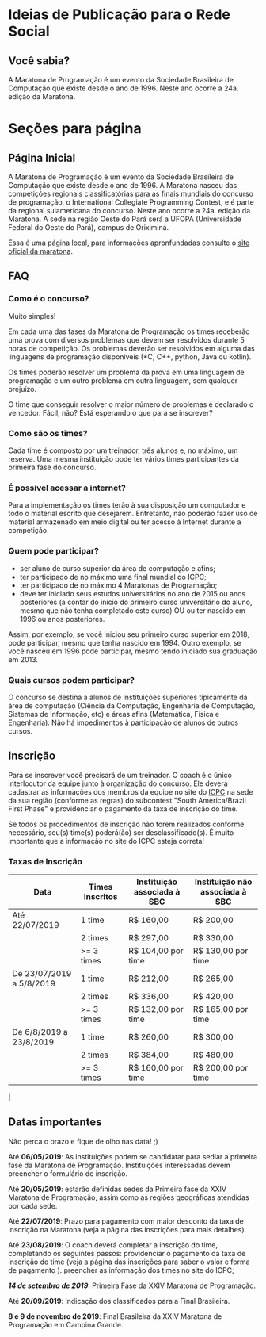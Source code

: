 # Ideias de Publicação para o Rede Social #

## Você sabia? ##

A Maratona de Programação é um evento da Sociedade Brasileira de Computação que existe desde o ano de 1996. Neste ano ocorre a 24a. edição da Maratona.


# Seções para página #

## Página Inicial ##

A Maratona de Programação é um evento da Sociedade Brasileira de Computação que existe desde o ano de 1996. A Maratona nasceu das competições regionais classificatórias para as finais mundiais do concurso de programação, o International Collegiate Programming Contest, e é parte da regional sulamericana do concurso. Neste ano ocorre a 24a. edição da Maratona.
A sede na região Oeste do Pará será a UFOPA (Universidade Federal do Oeste do Pará), campus de Oriximiná.

Essa é uma página local, para informações apronfundadas consulte o [site oficial da maratona](http://maratona.ime.usp.br/index19.html).

## FAQ ##

### Como é o concurso? ###
Muito simples!

Em cada uma das fases da Maratona de Programação os times receberão uma prova com diversos problemas que devem ser resolvidos durante 5 horas de competição. 
Os problemas deverão ser resolvidos em alguma das linguagens de programação disponíveis (*C, C++, python, Java ou kotlin).

Os times poderão resolver um problema da prova em uma linguagem de programação e um outro problema em outra linguagem, sem qualquer prejuízo.

O time que conseguir resolver o maior número de problemas é declarado o vencedor.
Fácil, não? Está esperando o que para se inscrever?

### Como são os times? ###

Cada time é composto por um treinador, três alunos e, no máximo, um reserva. Uma mesma instituição pode ter vários times participantes da primeira fase do concurso.

### É possivel acessar a internet? ###

Para a implementação os times terão à sua disposição um computador e todo o material escrito que desejarem. Entretanto, não poderão fazer uso de material armazenado em meio digital ou ter acesso à Internet durante a competição.

### Quem pode participar? ###
- ser aluno de curso superior da área de computação e afins;
- ter participado de no máximo uma final mundial do ICPC;
- ter participado de no máximo 4 Maratonas de Programação; 
- deve ter iniciado seus estudos universitários no ano de 2015 ou anos posteriores (a contar do início do primeiro curso universitário do aluno, mesmo que não tenha completado este curso) OU ou ter nascido em 1996 ou anos posteriores.

Assim, por exemplo, se você iniciou seu primeiro curso superior em 2018, pode participar, mesmo que tenha nascido em 1994. Outro exemplo, se você nasceu em 1996 pode participar, mesmo tendo iniciado sua graduação em 2013.

### Quais cursos podem participar? ###

O concurso se destina a alunos de instituições superiores tipicamente da área de computação (Ciência da Computação, Engenharia de Computação, Sistemas de Informação, etc) e áreas afins (Matemática, Física e Engenharia). Não há impedimentos à participação de alunos de outros cursos.


## Inscrição ##

Para se inscrever você precisará de um treinador. O coach é o único interlocutor da equipe junto à organização do concurso. Ele deverá cadastrar as informações dos membros da equipe no site do [ICPC](https://icpc.baylor.edu/icpc/) na sede da sua região (conforme as regras) do subcontest "South America/Brazil First Phase" e providenciar o pagamento da taxa de inscrição do time.

Se todos os procedimentos de inscrição não forem realizados conforme necessário, seu(s) time(s) poderá(ão) ser desclassificado(s). É muito importante que a informação no site do ICPC esteja correta!

### Taxas de Inscrição ###


| Data | Times inscritos | Instituição associada à SBC | Instituição não associada à SBC
| -| -|-|-|
| Até 22/07/2019 | 1 time | R$ 160,00	| R$ 200,00 | 
| | 2 times | R$ 297,00	| R$ 330,00 | 
| | >= 3 times |	R$ 104,00 por time	| R$ 130,00 por time |
| De 23/07/2019 a 5/8/2019	| 1 time	| R$ 212,00 |	R$ 265,00 |
| | 2 times|	R$ 336,00	| R$ 420,00 |
| | >= 3 times |	R$ 132,00 por time	| R$ 165,00 por time |
| De 6/8/2019 a 23/8/2019 |	1 time	| R$ 260,00	| R$ 300,00|
| | 2 times	| R$ 384,00 |	R$ 480,00 |
| | >= 3 times |	R$ 160,00 por time	| R$ 200,00 por time |
|


## Datas importantes ##

Não perca o prazo e fique de olho nas data! ;)

Até **06/05/2019**: As instituições podem se candidatar para sediar a primeira fase da Maratona de Programação. Instituições interessadas devem preencher o formulário de inscrição.

Até **20/05/2019**: estarão definidas sedes da Primeira fase da XXIV Maratona de Programação, assim como as regiões geográficas atendidas por cada sede.

Até **22/07/2019**: Prazo para pagamento com maior desconto da taxa de inscrição na Maratona (veja a página das inscrições para mais detalhes).

Até **23/08/2019**: O coach deverá completar a inscrição do time, completando os seguintes passos: providenciar o pagamento da taxa de inscrição do time (veja a página das inscrições para saber o valor e forma de pagamento ).
preencher as informação dos times no site do ICPC;

***14 de setembro de 2019***: Primeira Fase da XXIV Maratona de Programação.

Até **20/09/2019**: Indicação dos classificados para a Final Brasileira.

**8 e 9 de novembro de 2019**: Final Brasileira da XXIV Maratona de Programação em Campina Grande.